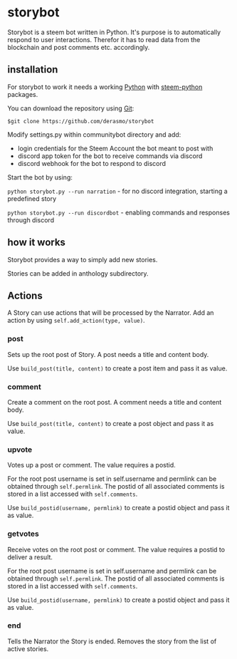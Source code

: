 # storybot
Storybot is a steem bot written in Python.
It's purpose is to automatically respond to user interactions.
Therefor it has to read data from the blockchain and post comments etc. accordingly.

## installation

For storybot to work it needs a working [Python](https://www.python.org/) with [steem-python](https://github.com/steemit/steem-python) packages.

You can download the repository using [Git](https://git-scm.com/):

``$git clone https://github.com/derasmo/storybot``

Modify settings.py within communitybot directory and add:
* login credentials for the Steem Account the bot meant to post with
* discord app token for the bot to receive commands via discord
* discord webhook for the bot to respond to discord

Start the bot by using:

``python storybot.py --run narration`` - for no discord integration, starting a predefined story

``python storybot.py --run discordbot`` - enabling commands and responses through discord

## how it works
Storybot provides a way to simply add new stories.

Stories can be added in anthology subdirectory.

## Actions

A Story can use actions that will be processed by the Narrator.
Add an action by using ``self.add_action(type, value)``.

### post

Sets up the root post of Story.
A post needs a title and content body.

Use ``build_post(title, content)`` to create a post item and pass it as value.

### comment

Create a comment on the root post.
A comment needs a title and content body.

Use ``build_post(title, content)`` to create a post object and pass it as value.

### upvote

Votes up a post or comment.
The value requires a postid.

For the root post username is set in self.username and permlink can be obtained through ``self.permlink``.
The postid of all associated comments is stored in a list accessed with ``self.comments``.

Use ``build_postid(username, permlink)`` to create a postid object and pass it as value.

### getvotes

Receive votes on the root post or comment.
The value requires a postid to deliver a result.

For the root post username is set in self.username and permlink can be obtained through ``self.permlink``.
The postid of all associated comments is stored in a list accessed with ``self.comments``.

Use ``build_postid(username, permlink)`` to create a postid object and pass it as value.

### end

Tells the Narrator the Story is ended.
Removes the story from the list of active stories.
